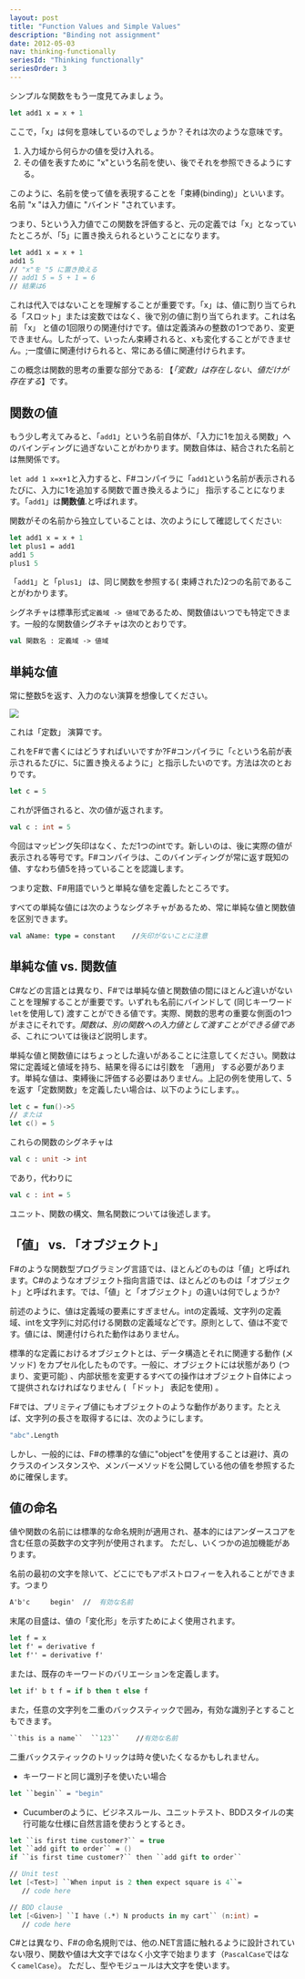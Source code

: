 ```yaml
---
layout: post
title: "Function Values and Simple Values"
description: "Binding not assignment"
date: 2012-05-03
nav: thinking-functionally
seriesId: "Thinking functionally"
seriesOrder: 3
---
```


シンプルな関数をもう一度見てみましょう。

```fsharp
let add1 x = x + 1
```

ここで，「x」は何を意味しているのでしょうか？それは次のような意味です。

1. 入力域から何らかの値を受け入れる。
2. その値を表すために "x"という名前を使い、後でそれを参照できるようにする。

このように、名前を使って値を表現することを「束縛(binding)」といいます。名前 "x "は入力値に "バインド "されています。

つまり、5という入力値でこの関数を評価すると、元の定義では「x」となっていたところが、「5」に置き換えられるということになります。

```fsharp
let add1 x = x + 1
add1 5
// "x"を "5 に置き換える
// add1 5 = 5 + 1 = 6
// 結果は6
```

これは代入ではないことを理解することが重要です。「x」は、値に割り当てられる「スロット」または変数ではなく、後で別の値に割り当てられます。これは名前 「x」 と値の1回限りの関連付けです。値は定義済みの整数の1つであり、変更できません。したがって、いったん束縛されると、xも変化することができません。;一度値に関連付けられると、常にある値に関連付けられます。

この概念は関数的思考の重要な部分である: 【*「変数」は存在しない、値だけが存在する*】です。

## 関数の値 ##

もう少し考えてみると、「`add1`」という名前自体が、「入力に1を加える関数」へのバインディングに過ぎないことがわかります。関数自体は、結合された名前とは無関係です。

`let add 1 x=x+1`と入力すると、F#コンパイラに「`add1`という名前が表示されるたびに、入力に1を追加する関数で置き換えるように」 指示することになります。「`add1`」は**関数値**.と呼ばれます。

関数がその名前から独立していることは、次のようにして確認してください:

```fsharp
let add1 x = x + 1
let plus1 = add1
add1 5
plus1 5
```

「`add1`」と「`plus1`」 は、同じ関数を参照する( 束縛された)2つの名前であることがわかります。

シグネチャは標準形式`定義域 -> 値域`であるため、関数値はいつでも特定できます。一般的な関数値シグネチャは次のとおりです。

```fsharp
val 関数名 : 定義域 -> 値域
```

## 単純な値 ##

常に整数5を返す、入力のない演算を想像してください。

![](./Functions_Const.png)

これは「定数」 演算です。

これをF#で書くにはどうすればいいですか?F#コンパイラに「`c`という名前が表示されるたびに、5に置き換えるように」と指示したいのです。方法は次のとおりです。

```fsharp
let c = 5
```

これが評価されると、次の値が返されます。

```fsharp
val c : int = 5
```

今回はマッピング矢印はなく、ただ1つのintです。新しいのは、後に実際の値が表示される等号です。F#コンパイラは、このバインディングが常に返す既知の値、すなわち値5を持っていることを認識します。

つまり定数、F#用語でいうと単純な値を定義したところです。

すべての単純な値には次のようなシグネチャがあるため、常に単純な値と関数値を区別できます。

```fsharp
val aName: type = constant    //矢印がないことに注意
```

## 単純な値 vs. 関数値 ##

C#などの言語とは異なり、F#では単純な値と関数値の間にほとんど違いがないことを理解することが重要です。いずれも名前にバインドして (同じキーワード`let`を使用して) 渡すことができる値です。実際、関数的思考の重要な側面の1つがまさにそれです。*関数は、別の関数への入力値として渡すことができる値である*、これについては後ほど説明します。

単純な値と関数値にはちょっとした違いがあることに注意してください。関数は常に定義域と値域を持ち、結果を得るには引数を 「適用」 する必要があります。単純な値は、束縛後に評価する必要はありません。上記の例を使用して、5を返す「定数関数」を定義したい場合は、以下のようにします。。

```fsharp
let c = fun()->5
// または
let c() = 5
```

これらの関数のシグネチャは

```fsharp
val c : unit -> int
```

であり，代わりに

```fsharp
val c : int = 5
```

ユニット、関数の構文、無名関数については後述します。

## 「値」 vs. 「オブジェクト」 ##

F#のような関数型プログラミング言語では、ほとんどのものは「値」と呼ばれます。C#のようなオブジェクト指向言語では、ほとんどのものは「オブジェクト」と呼ばれます。では、「値」と「オブジェクト」の違いは何でしょうか?

前述のように、値は定義域の要素にすぎません。intの定義域、文字列の定義域、intを文字列に対応付ける関数の定義域などです。原則として、値は不変です。値には、関連付けられた動作はありません。

標準的な定義におけるオブジェクトとは、データ構造とそれに関連する動作 (メソッド) をカプセル化したものです。一般に、オブジェクトには状態があり (つまり、変更可能) 、内部状態を変更するすべての操作はオブジェクト自体によって提供されなければなりません ( 「ドット」 表記を使用) 。

F#では、プリミティブ値にもオブジェクトのような動作があります。たとえば、文字列の長さを取得するには、次のようにします。

```fsharp
"abc".Length
```

しかし、一般的には、F#の標準的な値に"object"を使用することは避け、真のクラスのインスタンスや、メンバーメソッドを公開している他の値を参照するために確保します。

## 値の命名 ##

値や関数の名前には標準的な命名規則が適用され、基本的にはアンダースコアを含む任意の英数字の文字列が使用されます。 ただし、いくつかの追加機能があります。

名前の最初の文字を除いて、どこにでもアポストロフィーを入れることができます。つまり

```fsharp
A'b'c     begin'  //  有効な名前
```

末尾の目盛は、値の「変化形」を示すためによく使用されます。

```fsharp
let f = x
let f' = derivative f
let f'' = derivative f'
```

または、既存のキーワードのバリエーションを定義します。

```fsharp
let if' b t f = if b then t else f
```

また，任意の文字列を二重のバックスティックで囲み，有効な識別子とすることもできます。

```fsharp
``this is a name``  ``123``    //有効な名前
```

二重バックスティックのトリックは時々使いたくなるかもしれません。

* キーワードと同じ識別子を使いたい場合

```fsharp
let ``begin`` = "begin"
```

* Cucumberのように、ビジネスルール、ユニットテスト、BDDスタイルの実行可能な仕様に自然言語を使おうとするとき。

```fsharp
let ``is first time customer?`` = true
let ``add gift to order`` = ()
if ``is first time customer?`` then ``add gift to order``

// Unit test
let [<Test>] ``When input is 2 then expect square is 4``=
   // code here

// BDD clause
let [<Given>] ``I have (.*) N products in my cart`` (n:int) =
   // code here
```

C#とは異なり、F#の命名規則では、他の.NET言語に触れるように設計されていない限り、関数や値は大文字ではなく小文字で始まります（`PascalCase`ではなく`camelCase`）。 ただし、型やモジュールは大文字を使います。
